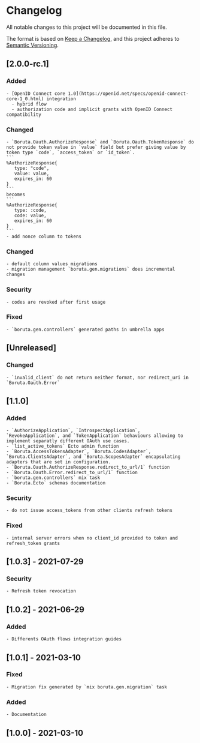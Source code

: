 # Changelog
All notable changes to this project will be documented in this file.

The format is based on [Keep a Changelog](https://keepachangelog.com/en/1.0.0/),
and this project adheres to [Semantic Versioning](https://semver.org/spec/v2.0.0.html).

## [2.0.0-rc.1]
  ### Added
    - [OpenID Connect core 1.0](https://openid.net/specs/openid-connect-core-1_0.html) integration
      - hybrid flow
      - authorization code and implicit grants with OpenID Connect compatibility
  ### Changed
    - `Boruta.Oauth.AuthorizeResponse` and `Boruta.Oauth.TokenResponse` do not provide token value in `value` field but prefer giving value by token type `code`, `access_token` or `id_token`.
    ```
    %AuthorizeResponse{
       type: "code",
       value: value,
       expires_in: 60
    }
    ```
    becomes
    ```
    %AuthorizeResponse{
       type: :code,
       code: value,
       expires_in: 60
    }
    ```
    - add nonce column to tokens
  ### Changed
    - default column values migrations
    - migration management `boruta.gen.migrations` does incremental changes
  ### Security
    - codes are revoked after first usage
  ### Fixed
    - `boruta.gen.controllers` generated paths in umbrella apps
## [Unreleased]
  ### Changed
    - `invalid_client` do not return neither format, nor redirect_uri in `Boruta.Oauth.Error`
## [1.1.0]
  ### Added
    - `AuthorizeApplication`, `IntrospectApplication`, `RevokeApplication`, and `TokenApplication` behaviours allowing to implement separatly different OAuth use cases.
    - `list_active_tokens` Ecto admin function
    - `Boruta.AccessTokensAdapter`, `Boruta.CodesAdapter`, `Boruta.ClientsAdapter`, and `Boruta.ScopesAdapter` encapsulating adapters that are set in configuration.
    - `Boruta.Oauth.AuthorizeResponse.redirect_to_url/1` function
    - `Boruta.Oauth.Error.redirect_to_url/1` function
    - `boruta.gen.controllers` mix task
    - `Boruta.Ecto` schemas documentation
  ### Security
    - do not issue access_tokens from other clients refresh tokens
  ### Fixed
    - internal server errors when no client_id provided to token and refresh_token grants
## [1.0.3] - 2021-07-29
  ### Security
    - Refresh token revocation
## [1.0.2] - 2021-06-29
  ### Added
    - Differents OAuth flows integration guides
## [1.0.1] - 2021-03-10
  ### Fixed
    - Migration fix generated by `mix boruta.gen.migration` task
  ### Added
    - Documentation
## [1.0.0] - 2021-03-10
